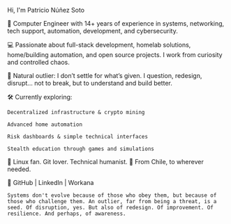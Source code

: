 Hi, I'm Patricio Núñez Soto

🚀 Computer Engineer with 14+ years of experience in systems, networking, tech support, automation, development, and cybersecurity.

💻 Passionate about full-stack development, homelab solutions, home/building automation, and open source projects. I work from curiosity and controlled chaos.

🧠 Natural outlier: I don’t settle for what’s given. I question, redesign, disrupt… not to break, but to understand and build better.

🛠️ Currently exploring:

    Decentralized infrastructure & crypto mining

    Advanced home automation

    Risk dashboards & simple technical interfaces

    Stealth education through games and simulations

🐧 Linux fan. Git lover. Technical humanist.
📍 From Chile, to wherever needed.

🔗 GitHub | LinkedIn | Workana


    Systems don't evolve because of those who obey them, but because of those who challenge them. An outlier, far from being a threat, is a seed. Of disruption, yes. But also of redesign. Of improvement. Of resilience. And perhaps, of awareness.
